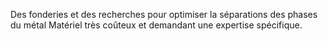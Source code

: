 Des fonderies et des recherches pour optimiser la séparations des phases du métal
Matériel très coûteux et demandant une expertise spécifique.